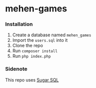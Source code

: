 # mehen-games

### Installation

1. Create a database named ```mehen_games```
2. Import the ```users.sql``` into it
3. Clone the repo
4. Run ```composer install```
5. Run ```php index.php```

### Sidenote
This repo uses [Sugar SQL](https://github.com/sagittaracc/suql)
